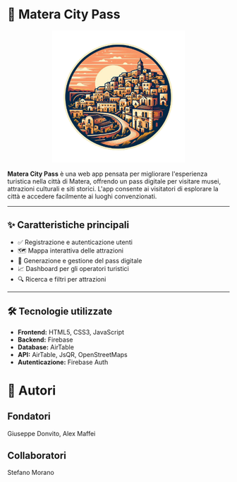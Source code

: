 # 🌆 Matera City Pass

<div align="center">
    <img src="assets/logo.png" alt="Description" width="300"/>
</div>

**Matera City Pass** è una web app pensata per migliorare l'esperienza turistica nella città di Matera, offrendo un pass digitale per visitare musei, attrazioni culturali e siti storici. L'app consente ai visitatori di esplorare la città e accedere facilmente ai luoghi convenzionati.

---

## ✨ Caratteristiche principali

- ✅ Registrazione e autenticazione utenti
- 🗺️ Mappa interattiva delle attrazioni
- 🎫 Generazione e gestione del pass digitale
- 📈 Dashboard per gli operatori turistici
- 🔍 Ricerca e filtri per attrazioni

---

## 🛠️ Tecnologie utilizzate

- **Frontend:** HTML5, CSS3, JavaScript
- **Backend:** Firebase
- **Database:** AirTable
- **API:** AirTable, JsQR, OpenStreetMaps
- **Autenticazione:** Firebase Auth

# 👥 Autori
## Fondatori
  Giuseppe Donvito, Alex Maffei
## Collaboratori
  Stefano Morano
